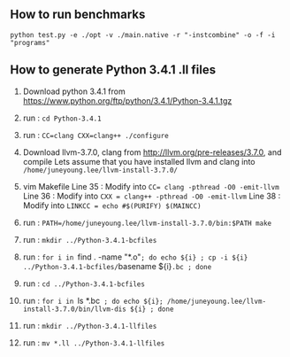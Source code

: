 ## How to run benchmarks ##

`python test.py -e ./opt -v ./main.native -r "-instcombine" -o -f -i "programs"`


## How to generate Python 3.4.1 .ll files ##

1. Download python 3.4.1 from https://www.python.org/ftp/python/3.4.1/Python-3.4.1.tgz

2. run : `cd Python-3.4.1`

3. run : `CC=clang CXX=clang++ ./configure`

4. Download llvm-3.7.0, clang from http://llvm.org/pre-releases/3.7.0, and compile
Lets assume that you have installed llvm and clang into `/home/juneyoung.lee/llvm-install-3.7.0/`

5. vim Makefile
Line 35 : Modify into `CC= clang -pthread -O0 -emit-llvm`
Line 36 : Modify into `CXX = clang++ -pthread -O0 -emit-llvm`
Line 38 : Modify into `LINKCC = echo #$(PURIFY) $(MAINCC)`

6. run : `PATH=/home/juneyoung.lee/llvm-install-3.7.0/bin:$PATH make`

7. run : `mkdir ../Python-3.4.1-bcfiles`

8. run : `for i in `find . -name "*.o"`; do echo ${i} ; cp -i ${i} ../Python-3.4.1-bcfiles/`basename ${i}`.bc ; done`

9. run : `cd ../Python-3.4.1-bcfiles`

10. run : `for i in `ls *.bc` ; do echo ${i}; /home/juneyoung.lee/llvm-install-3.7.0/bin/llvm-dis ${i} ; done`

11. run : `mkdir ../Python-3.4.1-llfiles`

12. run : `mv *.ll ../Python-3.4.1-llfiles`
